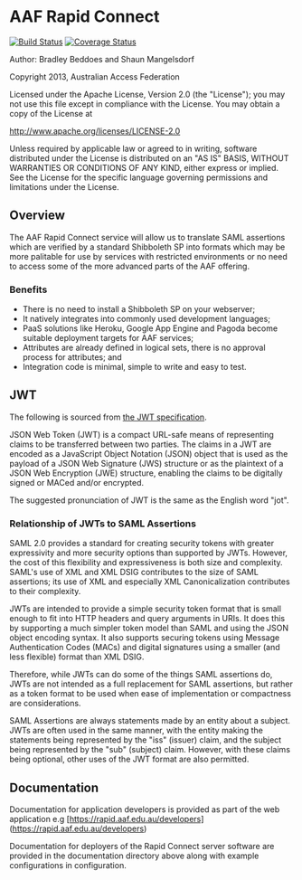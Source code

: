 # AAF Rapid Connect

[![Build Status][BS img]][Build Status]
[![Coverage Status][CS img]][Coverage Status]

[Build Status]: https://travis-ci.org/ausaccessfed/rapidconnect
[Coverage Status]: https://coveralls.io/r/ausaccessfed/rapidconnect

[BS img]: https://img.shields.io/travis/ausaccessfed/rapidconnect/develop.svg
[CS img]: https://img.shields.io/coveralls/ausaccessfed/rapidconnect/develop.svg

Author: Bradley Beddoes and Shaun Mangelsdorf

Copyright 2013, Australian Access Federation

Licensed under the Apache License, Version 2.0 (the "License");
you may not use this file except in compliance with the License.
You may obtain a copy of the License at

   http://www.apache.org/licenses/LICENSE-2.0

Unless required by applicable law or agreed to in writing, software
distributed under the License is distributed on an "AS IS" BASIS,
WITHOUT WARRANTIES OR CONDITIONS OF ANY KIND, either express or implied.
See the License for the specific language governing permissions and
limitations under the License.

## Overview

The AAF Rapid Connect service will allow us to translate SAML assertions which are verified by a standard Shibboleth SP into formats which may be more palitable for use by services with restricted environments or no need to access some of the more advanced parts of the AAF offering.

### Benefits

* There is no need to install a Shibboleth SP on your webserver;
* It natively integrates into commonly used development languages;
* PaaS solutions like Heroku, Google App Engine and Pagoda become suitable deployment targets for AAF services;
* Attributes are already defined in logical sets, there is no approval process for attributes; and
* Integration code is minimal, simple to write and easy to test.

## JWT
The following is sourced from [the JWT specification](http://self-issued.info/docs/draft-ietf-oauth-json-web-token.html).

JSON Web Token (JWT) is a compact URL-safe means of representing claims to be transferred between two parties.  The claims in a JWT are encoded as a JavaScript Object Notation (JSON) object that is used as the payload of a JSON Web Signature (JWS) structure or as the plaintext of a JSON Web Encryption (JWE) structure, enabling the claims to be digitally signed or MACed and/or encrypted.

The suggested pronunciation of JWT is the same as the English word "jot".

### Relationship of JWTs to SAML Assertions

SAML 2.0 provides a standard for creating
security tokens with greater expressivity and more security options
than supported by JWTs.  However, the cost of this flexibility and
expressiveness is both size and complexity.  SAML's use of XML
and XML DSIG contributes to the
size of SAML assertions; its use of XML and especially XML
Canonicalization contributes to their
complexity.

JWTs are intended to provide a simple security token format that is
small enough to fit into HTTP headers and query arguments in URIs.
It does this by supporting a much simpler token model than SAML and
using the JSON object encoding syntax.  It also supports
securing tokens using Message Authentication Codes (MACs) and digital
signatures using a smaller (and less flexible) format than XML DSIG.

Therefore, while JWTs can do some of the things SAML assertions do,
JWTs are not intended as a full replacement for SAML assertions, but
rather as a token format to be used when ease of implementation or
compactness are considerations.

SAML Assertions are always statements made by an entity about a
subject.  JWTs are often used in the same manner, with the entity
making the statements being represented by the "iss" (issuer) claim,
and the subject being represented by the "sub" (subject) claim.
However, with these claims being optional, other uses of the JWT
format are also permitted.

## Documentation
Documentation for application developers is provided as part of the web application e.g [https://rapid.aaf.edu.au/developers] (https://rapid.aaf.edu.au/developers)

Documentation for deployers of the Rapid Connect server software are provided in the documentation directory above along with example configurations in configuration.
